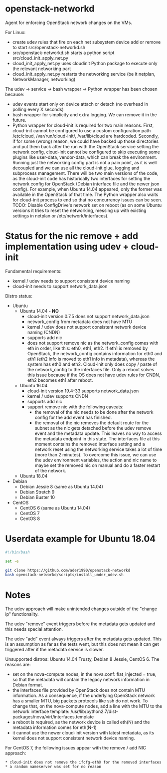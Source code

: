 # openstack-networkd
Agent for enforcing OpenStack network changes on the VMs.

For Linux:
  * create udev rules that fire on each net subsystem device add or remove to start src/openstack-networkd.sh
  * src/openstack-networkd.sh starts a python script src/cloud_init_apply_net.py
  * cloud_init_apply_net.py uses cloudinit Python package to execute only the relevant networking part
  * cloud_init_apply_net.py restarts the networking service (be it netplan, NetworkManager, networking)

The udev -> service -> bash wrapper -> Python wrapper has been chosen because:

  * udev events start only on device attach or detach (no overhead in polling every X seconds)
  * bash wrapper for simplicity and extra logging. We can remove it in the future.
  * Python wrapper for cloud-init is required for two main reasons.
    First, cloud-init cannot be configured to use a custom configuration path
    /etc/cloud, /var/run/cloud-init/, /var/lib/cloud are hardcoded.
    Secondly, if for some (wrong) reason, we could have backed up those directories and put them back after the run with
    the OpenStack service setting the network config, cloud-init cannot be configured to skip executing some plugins like
    user-data, vendor-data, which can break the environment.
    Running just the networking config part is not a pain point, as it is well decoupled and we can use all the cloud-init glue,
    logging and subprocess management. There will be two main versions of the code, as the cloud-init code has historically two
    interfaces for setting the network config for OpenStack (Debian interface file and the newer json config).
    For example, when Ubuntu 14.04 appeared, only the former was available in the OpenStack of that time.
    The Python wrapper also waits for cloud-init process to end so that no concurrency issues can be seen.
    TODO: Disable ConfigDrive's network set on reboot (as on some Ubuntu versions it tries to reset the networking, messing up with
    existing settings in netplan or /etc/network/interfaces).

# Status for the nic remove + add implementation using udev + cloud-init

Fundamental requirements:

  * kernel / udev needs to support consistent device naming
  * cloud-init needs to support network_data.json

Distro status:

  * Ubuntu
    * Ubuntu 14.04 - **NO**
      * cloud-init version 0.7.5 does not support network_data.json
      * network_config from metadata does not have MTU
      * kernel / udev does not support consistent network device naming (CNDN)
      * supports add nic
      * does not support remove nic as the network_config comes with eth<N> in order,
        like this: eth0, eth1, eth2. If eth1 is removed by OpenStack, the network_config contains
        information for eth0 and eth1 (eth2 info is moved to eth1 info in metadata),
        whereas the system has eth0 and eth2.
        Cloud-init only does copy / paste of the network_config to the interfaces file.
        Only a reboot solves this issue because if the OS does not have udev rules for CNDN, eth2 becomes eth1 after reboot.
    * Ubuntu 16.04
      * cloud-init version 19.4-33 supports network_data.json
      * kernel / udev supports CNDN
      * supports add nic
      * support remove nic with the following caveats:
        * the removal of the nic needs to be done after the network config for the add event has finished.
        * the removal of the nic removes the default route for the subnet as the nic gets detached before the
          udev remove event and the metadata update. This leaves no way to access the metadata endpoint in this state.
          The interfaces file at this moment contains the removed interface setting and a network reset using the networking
          service takes a lot of time (more than 2 minutes). To overcome this issue, we can use the udev environment variables,
          the action and nic name to maybe set the removed nic on manual and do a faster restart of the network.
    * Ubuntu 18.04
  * Debian
    * Debian Jessie 8 (same as Ubuntu 14.04)
    * Debian Stretch 9
    * Debian Buster 10
  * CentOS
    * CentOS 6 (same as Ubuntu 14.04)
    * CentOS 7
    * CentOS 8

# Userdata example for Ubuntu 18.04

```bash
#!/bin/bash

set -e

git clone https://github.com/ader1990/openstack-networkd
bash openstack-networkd/scripts/install_under_udev.sh

```

# Notes

The udev approach will make unintended changes outside of the "change ip" functionality.

The udev "remove" event triggers before the metadata gets updated and this needs special attention.

The udev "add" event always triggers after the metadata gets updated. This is an assumption
as far as the tests went, but this does not mean it can get triggered after
if the metadata service is slower.

Unsupported distros: Ubuntu 14.04 Trusty, Debian 8 Jessie, CentOS 6. The reasons are:

  * set on the nova-compute nodes, in the nova.conf: flat_injected = true, so that the metadata will contain the legacy
    network information in Debian format.
  * the interfaces file provided by OpenStack does not contain MTU information.
    As a consequence, if the underlying OpenStack network has a smaller MTU, big packets protocols like ssh do not work.
    To change that, on the nova-compute nodes, add a line with the MTU to the network interface template:
    /usr/lib/python2.7/dist-packages/nova/virt/interfaces.template
  * a reboot is required, as the network device is called eth(N) and the metadata information
    comes for eth(N-1)
  * it cannot use the newer cloud-init version with latest metadata, as its kernel does not support
    consistent network device naming.

For CentOS 7, the following issues appear with the remove / add NIC approach:

    * cloud-init does not remove the ifcfg-ethX for the removed interfaces
    * a random nameserver was set for no reason



